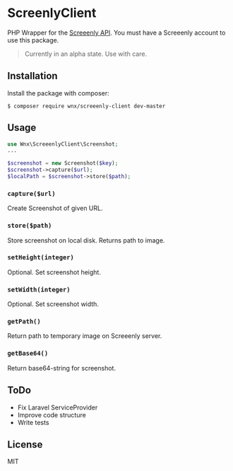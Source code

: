 # ScreenlyClient

PHP Wrapper for the [Screeenly API](http://screeenly.com). You must have a Screeenly account to use this package.
> Currently in an alpha state. Use with care.

## Installation

Install the package with composer:

```
$ composer require wnx/screeenly-client dev-master
```

## Usage

```php
use Wnx\ScreeenlyClient\Screenshot;
...

$screenshot = new Screenshot($key);
$screenshot->capture($url);
$localPath = $screenshot->store($path);
```

### `capture($url)`

Create Screenshot of given URL.

### `store($path)`

Store screenshot on local disk. Returns path to image.

### `setHeight(integer)`

Optional. Set screenshot height.

### `setWidth(integer)`

Optional. Set screenshot width.

### `getPath()`

Return path to temporary image on Screeenly server.

### `getBase64()`

Return base64-string for screenshot.

## ToDo

- Fix Laravel ServiceProvider
- Improve code structure
- Write tests

## License

MIT